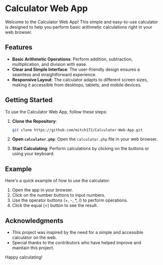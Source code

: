 # Calculator Web App

Welcome to the Calculator Web App! This simple and easy-to-use calculator is designed to help you perform basic arithmetic calculations right in your web browser.

## Features

- **Basic Arithmetic Operations**: Perform addition, subtraction, multiplication, and division with ease.
- **Clear and Simple Interface**: The user-friendly design ensures a seamless and straightforward experience.
- **Responsive Layout**: The calculator adapts to different screen sizes, making it accessible from desktops, tablets, and mobile devices.

## Getting Started

To use the Calculator Web App, follow these steps:

1. **Clone the Repository**: 
    ```bash
    git clone https://github.com/mitch172/Calculator-Web-App.git
    ```

2. **Open `calculator.php`**: 
    Open the `calculator.php` file in your web browser.

3. **Start Calculating**: 
    Perform calculations by clicking on the buttons or using your keyboard.

## Example

Here's a quick example of how to use the calculator:

1. Open the app in your browser.
2. Click on the number buttons to input numbers.
3. Use the operator buttons (+, -, *, /) to perform operations.
4. Click the equal (=) button to see the result.

## Acknowledgments

- This project was inspired by the need for a simple and accessible calculator on the web.
- Special thanks to the contributors who have helped improve and maintain this project.

Happy calculating!
